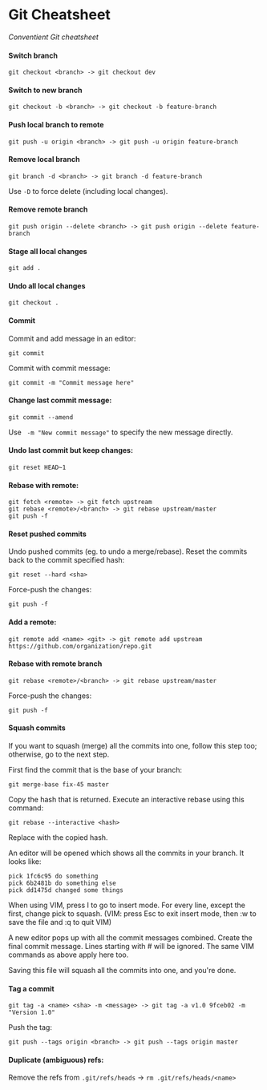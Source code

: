 # Git Cheatsheet
_Conventient Git cheatsheet_

#### Switch branch
```
git checkout <branch> -> git checkout dev
```

#### Switch to new branch
```
git checkout -b <branch> -> git checkout -b feature-branch
```

#### Push local branch to remote
```
git push -u origin <branch> -> git push -u origin feature-branch
```

#### Remove local branch
```
git branch -d <branch> -> git branch -d feature-branch
```
Use `-D` to force delete (including local changes).

#### Remove remote branch
```
git push origin --delete <branch> -> git push origin --delete feature-branch
```

#### Stage all local changes
```
git add .
```

#### Undo all local changes
```
git checkout .
```

#### Commit
Commit and add message in an editor:
```
git commit
```

Commit with commit message:
```
git commit -m "Commit message here"
```

#### Change last commit message:
```
git commit --amend
```
Use ` -m "New commit message"` to specify the new message directly.

#### Undo last commit but keep changes:
```
git reset HEAD~1
```

#### Rebase with remote:
```
git fetch <remote> -> git fetch upstream
git rebase <remote>/<branch> -> git rebase upstream/master
git push -f
```

#### Reset pushed commits
Undo pushed commits (eg. to undo a merge/rebase). Reset the commits back to the commit specified hash:
```
git reset --hard <sha>
```
Force-push the changes:
```
git push -f
```

#### Add a remote:
```
git remote add <name> <git> -> git remote add upstream https://github.com/organization/repo.git
```

#### Rebase with remote branch
```
git rebase <remote>/<branch> -> git rebase upstream/master
```
Force-push the changes:
```
git push -f
```

#### Squash commits
If you want to squash (merge) all the commits into one, follow this step too; otherwise, go to the next step.

First find the commit that is the base of your branch:

```
git merge-base fix-45 master
```
Copy the hash that is returned. Execute an interactive rebase using this command:
```
git rebase --interactive <hash>
```
Replace <hash> with the copied hash.

An editor will be opened which shows all the commits in your branch. It looks like:
```
pick 1fc6c95 do something
pick 6b2481b do something else
pick dd1475d changed some things
```
When using VIM, press I to go to insert mode. For every line, except the first, change pick to squash. (VIM: press Esc to exit insert mode, then :w to save the file and :q to quit VIM)

A new editor pops up with all the commit messages combined. Create the final commit message. Lines starting with # will be ignored. The same VIM commands as above apply here too.

Saving this file will squash all the commits into one, and you're done.

#### Tag a commit
```
git tag -a <name> <sha> -m <message> -> git tag -a v1.0 9fceb02 -m "Version 1.0"
```
Push the tag:
```
git push --tags origin <branch> -> git push --tags origin master
```

#### Duplicate (ambiguous) refs:
Remove the refs from `.git/refs/heads` -> `rm .git/refs/heads/<name>`
